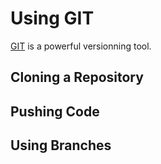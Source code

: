  # Using GIT

 [GIT](https://git-scm.com) is a powerful versionning tool.

 ## Cloning a Repository

 ## Pushing Code

 ## Using Branches
 